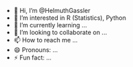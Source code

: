 - 👋 Hi, I’m @HelmuthGassler
- 👀 I’m interested in R (Statistics), Python 
- 🌱 I’m currently learning ...
- 💞️ I’m looking to collaborate on ...
- 📫 How to reach me ...
- 😄 Pronouns: ...
- ⚡ Fun fact: ...

<!---
HelmuthGassler/HelmuthGassler is a ✨ special ✨ repository because its `README.md` (this file) appears on your GitHub profile.
You can click the Preview link to take a look at your changes.
--->
